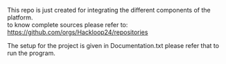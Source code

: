 This repo is just created for integrating the different components of the platform.  
to know complete sources please refer to: https://github.com/orgs/Hackloop24/repositories

The setup for the project is given in Documentation.txt please refer that to run the program.
